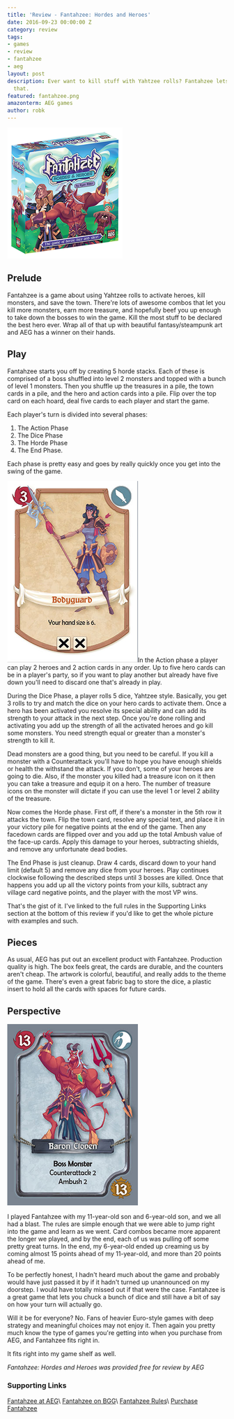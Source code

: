 ```yaml
---
title: 'Review - Fantahzee: Hordes and Heroes'
date: 2016-09-23 00:00:00 Z
category: review
tags:
- games
- review
- fantahzee
- aeg
layout: post
description: Ever want to kill stuff with Yahtzee rolls? Fantahzee lets you do just
  that.
featured: fantahzee.png
amazonterm: AEG games
author: robk
---
```


<img src="/images/fantahzee/fantahzee.png" alt="Fantahzee Box" class="float-right" />

<h2>Prelude</h2>

Fantahzee is a game about using Yahtzee rolls to activate heroes, kill monsters, and save the town. There're lots of awesome combos that let you kill more monsters, earn more treasure, and hopefully beef you up enough to take down the bosses to win the game. Kill the most stuff to be declared the best hero ever. Wrap all of that up with beautiful fantasy/steampunk art and AEG has a winner on their hands.

<h2>Play</h2>

Fantahzee starts you off by creating 5 horde stacks. Each of these is comprised of a boss shuffled into level 2 monsters and topped with a bunch of level 1 monsters. Then you shuffle up the treasures in a pile, the town cards in a pile, and the hero and action cards into a pile. Flip over the top card on each hoard, deal five cards to each player and start the game.

Each player's turn is divided into several phases:

1. The Action Phase
2. The Dice Phase
3. The Horde Phase
4. The End Phase.

Each phase is pretty easy and goes by really quickly once you get into the swing of the game.

<img src="/images/fantahzee/bodyguard.jpg" alt="Bodyguard" class="float-right" />In the Action phase a player can play 2 heroes and 2 action cards in any order. Up to five hero cards can be in a player's party, so if you want to play another but already have five down you'll need to discard one that's already in play.

During the Dice Phase, a player rolls 5 dice, Yahtzee style. Basically, you get 3 rolls to try and match the dice on your hero cards to activate them. Once a hero has been activated you resolve its special ability and can add its strength to your attack in the next step. Once you're done rolling and activating you add up the strength of all the activated heroes and go kill some monsters. You need strength equal or greater than a monster's strength to kill it.

Dead monsters are a good thing, but you need to be careful. If you kill a monster with a Counterattack you'll have to hope you have enough shields or health the withstand the attack. If you don't, some of your heroes are going to die. Also, if the monster you killed had a treasure icon on it then you can take a treasure and equip it on a hero. The number of treasure icons on the monster will dictate if you can use the level 1 or level 2 ability of the treasure.

Now comes the Horde phase. First off, if there's a monster in the 5th row it attacks the town. Flip the town card, resolve any special text, and place it in your victory pile for negative points at the end of the game. Then any facedown cards are flipped over and you add up the total Ambush value of the face-up cards. Apply this damage to your heroes, subtracting shields, and remove any unfortunate dead bodies.

The End Phase is just cleanup. Draw 4 cards, discard down to your hand limit (default 5) and remove any dice from your heroes. Play continues clockwise following the described steps until 3 bosses are killed. Once that happens you add up all the victory points from your kills, subtract any village card negative points, and the player with the most VP wins.

That's the gist of it. I've linked to the full rules in the Supporting Links section at the bottom of this review if you'd like to get the whole picture with examples and such.

<h2>Pieces</h2>

As usual, AEG has put out an excellent product with Fantahzee. Production quality is high. The box feels great, the cards are durable, and the counters aren't cheap. The artwork is colorful, beautiful, and really adds to the theme of the game. There's even a great fabric bag to store the dice, a plastic insert to hold all the cards with spaces for future cards.

<h2>Perspective</h2>
<img src="/images/fantahzee/baroncloven.jpg" alt="Bodyguard" class="float-right" />

I played Fantahzee with my 11-year-old son and 6-year-old son, and we all had a blast. The rules are simple enough that we were able to jump right into the game and learn as we went.  Card combos became more apparent the longer we played, and by the end, each of us was pulling off some pretty great turns. In the end, my 6-year-old ended up creaming us by coming almost 15 points ahead of my 11-year-old, and more than 20 points ahead of me.

To be perfectly honest, I hadn't heard much about the game and probably would have just passed it by if it hadn't turned up unannounced on my doorstep. I would have totally missed out if that were the case. Fantahzee is a great game that lets you chuck a bunch of dice and still have a bit of say on how your turn will actually go.

Will it be for everyone? No. Fans of heavier Euro-style games with deep strategy and meaningful choices may not enjoy it. Then again you pretty much know the type of games you're getting into when you purchase from AEG, and Fantahzee fits right in.

It fits right into my game shelf as well.

*Fantahzee: Hordes and Heroes was provided free for review by AEG*

<h3>Supporting Links</h3>

[Fantahzee at AEG](https://www.alderac.com/fantahzee/)\\
[Fantahzee on BGG](https://boardgamegeek.com/boardgame/197061/fantahzee-hordes-heroes)\\
[Fantahzee Rules](https://www.alderac.com/images/2016/03/fantahzee_rulebook_web.pdf)\\
[Purchase Fantahzee](https://www.amazon.com/Fantahzee-Hordes-Heroes-Board-Game/dp/B01KKUJS5W/ref=sr_1_1?ie=UTF8&qid=1474683848&sr=8-1&keywords=fantahzee)
